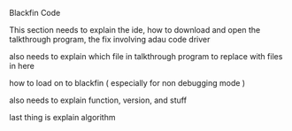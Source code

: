 Blackfin Code

This section needs to explain the ide, how to download and open the talkthrough program, the fix involving adau code driver

also needs to explain which file in talkthrough program to replace with files in here

how to load on to blackfin ( especially for non debugging mode )

also needs to explain function, version, and stuff

last thing is explain algorithm
